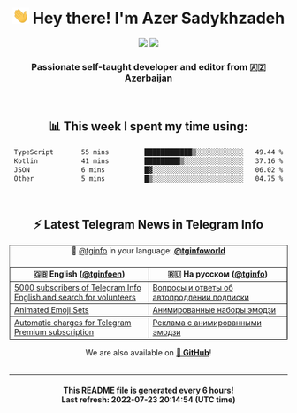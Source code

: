 <div align="center">
	<div>
		<h1>
      <img src="./assets/hi.gif" width="30px"> Hey there! I'm Azer Sadykhzadeh
    </h1>
    <img height="18" src="https://komarev.com/ghpvc/?username=sadykhzadeh&label=Views&color=2081c1&style=flat-square" />
		<a href="https://wakatime.com/@Azer"> <img height="18" src="https://wakatime.com/badge/user/f80ae27a-c328-426f-a381-bc84136e2dd6.svg" /> </a>
    <h3>
      Passionate self-taught developer and editor from 🇦🇿 Azerbaijan
    </h3>
  </div>
  <br>

<h2>📊 This week I spent my time using:</h2>

<!--START_SECTION:waka-->

```text
TypeScript       55 mins         ████████████▒░░░░░░░░░░░░   49.44 %
Kotlin           41 mins         █████████▒░░░░░░░░░░░░░░░   37.16 %
JSON             6 mins          █▓░░░░░░░░░░░░░░░░░░░░░░░   06.02 %
Other            5 mins          █▒░░░░░░░░░░░░░░░░░░░░░░░   04.75 %
```

<!--END_SECTION:waka-->

<br>

<h2>⚡️ Latest Telegram News in Telegram Info</h2>
  <table border>
		<tr>
			<th width="50%">🇬🇧 English (<a href="https://t.me/tginfoen">@tginfoen</a>)</th>
			<th>🇷🇺 На русском (<a href="https://t.me/tginfo">@tginfo</a>)</th>
		</tr>
		<caption>🚩 <a href="https://t.me/tginfo">@tginfo</a> in your language: <a href="https://t.me/tginfoworld"><b>@tginfoworld</b></a><caption/>
  <tr><td><a href="https://t.me/tginfoen/1459">5000 subscribers of Telegram Info English and search for volunteers</a></td>
    <td><a href="https://t.me/tginfo/3387">Вопросы и ответы об автопродлении подписки</a></td></tr><tr><td><a href="https://t.me/tginfoen/1458">Animated Emoji Sets</a></td>
    <td><a href="https://t.me/tginfo/3386">Анимированные наборы эмодзи</a></td></tr><tr><td><a href="https://t.me/tginfoen/1457">Automatic charges for Telegram Premium subscription</a></td>
    <td><a href="https://t.me/tginfo/3385">Реклама с анимированными эмодзи</a></td></tr>
</table>
We are also available on <a href="https://github.com/tginfo"><b>🐙 GitHub</b></a>!
</div>

<br>
<hr>
<h4 align="center">This README file is generated <b>every 6 hours</b>!</br>Last refresh: <b>2022-07-23 20:14:54 (UTC time)</b></h4>
